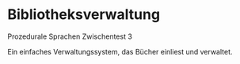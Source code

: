 # Bibliotheksverwaltung
Prozedurale Sprachen Zwischentest 3

Ein einfaches Verwaltungssystem, das Bücher einliest und verwaltet.
